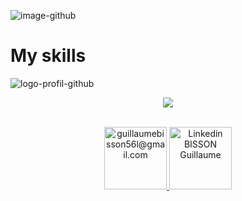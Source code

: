 

![image-github](https://user-images.githubusercontent.com/79690181/143508591-30628af0-9ae3-4cc4-b623-e08d0f8cd982.gif)


# My skills
![logo-profil-github](https://user-images.githubusercontent.com/79690181/142406791-d55d3538-de63-4191-9d6f-465a994be51e.png)

<p align="center">
   <img align="center" src="https://github-readme-stats.vercel.app/api?username=yourGithubUsername" />
</p>


<p align="center">
  <br/>
  <a href="mailto:guillaumebisson56@gmail.com?subject=Bonjour!">
  <img alt="guillaumebisson56l@gmail.com" height="100px" width="100px" src="https://encrypted-tbn0.gstatic.com/images?q=tbn:ANd9GcSlU9lQvRchXF7sWWM_W1Udd7-1_TRJponE4w&usqp=CAU" />
  </a>
  <a href="https://www.linkedin.com/in/guillaume-bisson-323067212/">
    <img alt="Linkedin BISSON Guillaume"  height="100px" width="100px" src="https://upload.wikimedia.org/wikipedia/commons/thumb/c/ca/LinkedIn_logo_initials.png/600px-    LinkedIn_logo_initials.png" />
  </a>
</p>
